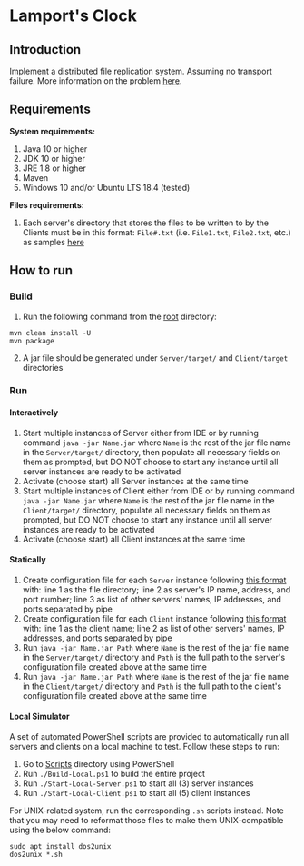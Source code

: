# Lamport's Clock

## Introduction

Implement a distributed file replication system. Assuming no transport failure. More information on the problem [here](./Documentation/AOS_Project_1.pdf).

## Requirements

**System requirements:**

1. Java 10 or higher
2. JDK 10 or higher
3. JRE 1.8 or higher
4. Maven
5. Windows 10 and/or Ubuntu LTS 18.4 (tested)

**Files requirements:**

1. Each server's directory that stores the files to be written to by the Clients must be in this format: `File#.txt` (i.e. `File1.txt`, `File2.txt`, etc.) as samples [here](./Server/src/main/resources/Server1/)

## How to run

### Build

1. Run the following command from the [root](#) directory:
```
mvn clean install -U
mvn package
```

2. A jar file should be generated under `Server/target/` and `Client/target` directories

### Run

#### Interactively

1. Start multiple instances of Server either from IDE or by running command `java -jar Name.jar` where `Name` is the rest of the jar file name in the `Server/target/` directory, then populate all necessary fields on them as prompted, but DO NOT choose to start any instance until all server instances are ready to be activated
2. Activate (choose start) all Server instances at the same time
3. Start multiple instances of Client either from IDE or by running command `java -jar Name.jar` where `Name` is the rest of the jar file name in the `Client/target/` directory, populate all necessary fields on them as prompted, but DO NOT choose to start any instance until all server instances are ready to be activated
4. Activate (choose start) all Client instances at the same time

#### Statically

1. Create configuration file for each `Server` instance following [this format](./Server/src/main/resources/Configurations/ServerConfiguration.txt) with: line 1 as the file directory; line 2 as server's IP name, address, and port number; line 3 as list of other servers' names, IP addresses, and ports separated by pipe
2. Create configuration file for each `Client` instance following [this format](./Client/src/main/resources/Configurations/ClientConfiguration.txt) with: line 1 as the client name; line 2 as list of other servers' names, IP addresses, and ports separated by pipe
3. Run `java -jar Name.jar Path` where `Name` is the rest of the jar file name in the `Server/target/` directory and `Path` is the full path to the server's configuration file created above at the same time
4. Run `java -jar Name.jar Path` where `Name` is the rest of the jar file name in the `Client/target/` directory and `Path` is the full path to the client's configuration file created above at the same time

#### Local Simulator

A set of automated PowerShell scripts are provided to automatically run all servers and clients on a local machine to test. Follow these steps to run:

1. Go to [Scripts](./Scripts) directory using PowerShell
2. Run `./Build-Local.ps1` to build the entire project
3. Run `./Start-Local-Server.ps1` to start all (3) server instances
4. Run `./Start-Local-Client.ps1` to start all (5) client instances

For UNIX-related system, run the corresponding `.sh` scripts instead. Note that you may need to reformat those files to make them UNIX-compatible using the below command:
```
sudo apt install dos2unix
dos2unix *.sh
```
